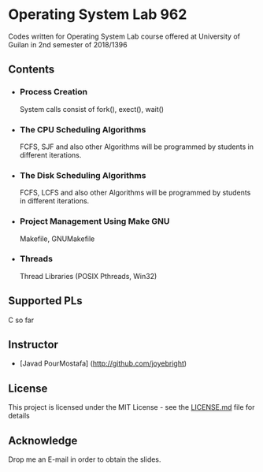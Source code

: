 # Operating System Lab 962 
Codes written for Operating System Lab course offered at University of Guilan in 2nd semester of 2018/1396

## Contents

* ### Process Creation
  System calls consist of fork(), exect(), wait()

* ### The CPU Scheduling Algorithms
  FCFS, SJF and also other Algorithms will be programmed by students in different iterations.
  
* ### The Disk Scheduling Algorithms
  FCFS, LCFS and also other Algorithms will be programmed by students in different iterations.
  
* ### Project Management Using Make GNU
  Makefile, GNUMakefile
  
* ### Threads
  Thread Libraries (POSIX Pthreads, Win32)
  
## Supported PLs
C so far

## Instructor
* [Javad PourMostafa] (http://github.com/joyebright)

## License

This project is licensed under the MIT License - see the [LICENSE.md](LICENSE.md) file for details

## Acknowledge

Drop me an E-mail in order to obtain the slides.
